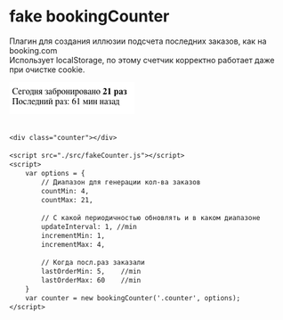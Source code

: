 # fake bookingCounter
Плагин для создания иллюзии подсчета последних заказов, как на booking.com   
Использует localStorage, по этому счетчик корректно работает даже при очистке cookie. 

![alt text](./screen.png)


```

<div class="counter"></div>

<script src="./src/fakeCounter.js"></script>
<script>
    var options = {
        // Диапазон для генерации кол-ва заказов
        countMin: 4,
        countMax: 21,

        // С какой периодичностью обновлять и в каком диапазоне
        updateInterval: 1, //min
        incrementMin: 1,
        incrementMax: 4,
        
        // Когда посл.раз заказали
        lastOrderMin: 5,    //min
        lastOrderMax: 60    //min
    }
    var counter = new bookingCounter('.counter', options);        
</script>


```